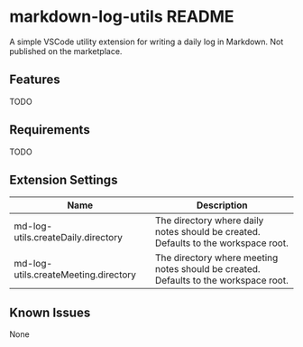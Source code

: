 # markdown-log-utils README

A simple VSCode utility extension for writing a daily log in Markdown. Not published on the marketplace.

## Features

TODO

## Requirements

TODO

## Extension Settings

Name                                 | Description
------------------------------------ | -----------
md-log-utils.createDaily.directory   | The directory where daily notes should be created. Defaults to the workspace root.
md-log-utils.createMeeting.directory | The directory where meeting notes should be created. Defaults to the workspace root.

## Known Issues

None